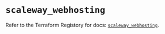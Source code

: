 # `scaleway_webhosting`

Refer to the Terraform Registory for docs: [`scaleway_webhosting`](https://registry.terraform.io/providers/scaleway/scaleway/2.28.0/docs/resources/webhosting).
